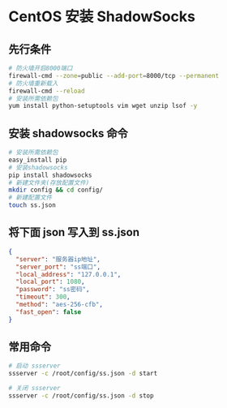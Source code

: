 # CentOS 安装 ShadowSocks

## 先行条件

```bash
# 防火墙开启8000端口
firewall-cmd --zone=public --add-port=8000/tcp --permanent
# 防火墙重新载入
firewall-cmd --reload
# 安装所需依赖包
yum install python-setuptools vim wget unzip lsof -y
```

## 安装 shadowsocks 命令

```bash
# 安装所需依赖包
easy_install pip
# 安装shadowsocks
pip install shadowsocks
# 新建文件夹(存放配置文件)
mkdir config && cd config/
# 新建配置文件
touch ss.json
```

## 将下面 json 写入到 ss.json

```json
{
  "server": "服务器ip地址",
  "server_port": "ss端口",
  "local_address": "127.0.0.1",
  "local_port": 1080,
  "password": "ss密码",
  "timeout": 300,
  "method": "aes-256-cfb",
  "fast_open": false
}
```

## 常用命令

```bash
# 启动 ssserver
ssserver -c /root/config/ss.json -d start

# 关闭 ssserver
ssserver -c /root/config/ss.json -d stop
```
